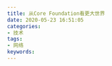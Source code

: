 ```yaml
---
title: 从Core Foundation看更大世界
date: 2020-05-23 16:51:05
categories:
- 技术
tags:
- 网络
keywords: 
---
```

